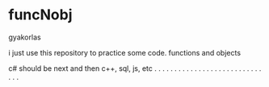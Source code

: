 # funcNobj
gyakorlas

i just use this repository to practice some code.
functions and objects

c# should be next and then c++, sql, js, etc
. . . . . . . . . . . . . . . . . . . . . . . . . . . . . . 
